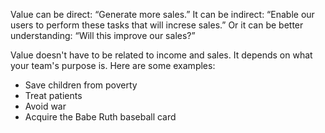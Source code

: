 Value can be direct: “Generate more sales.” It can be indirect: “Enable our users to perform these tasks that will increse sales.” Or it can be better understanding: “Will this improve our sales?”

Value doesn't have to be related to income and sales. It depends on what your team's purpose is. Here are some examples:

- Save children from poverty
- Treat patients
- Avoid war
- Acquire the Babe Ruth baseball card
